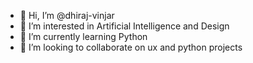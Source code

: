 - 👋 Hi, I’m @dhiraj-vinjar
- 👀 I’m interested in Artificial Intelligence and Design
- 🌱 I’m currently learning Python
- 💞️ I’m looking to collaborate on ux and python projects


<!---
dhiraj-vinjar/dhiraj-vinjar is a ✨ special ✨ repository because its `README.md` (this file) appears on your GitHub profile.
You can click the Preview link to take a look at your changes.
--->
